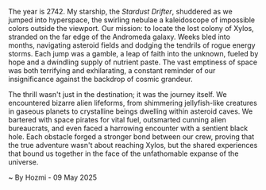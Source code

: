 
The year is 2742.  My starship, the *Stardust Drifter*, shuddered as we jumped into hyperspace, the swirling nebulae a kaleidoscope of impossible colors outside the viewport. Our mission: to locate the lost colony of Xylos, stranded on the far edge of the Andromeda galaxy. Weeks bled into months, navigating asteroid fields and dodging the tendrils of rogue energy storms. Each jump was a gamble, a leap of faith into the unknown, fueled by hope and a dwindling supply of nutrient paste. The vast emptiness of space was both terrifying and exhilarating, a constant reminder of our insignificance against the backdrop of cosmic grandeur.


The thrill wasn't just in the destination; it was the journey itself.  We encountered bizarre alien lifeforms, from shimmering jellyfish-like creatures in gaseous planets to crystalline beings dwelling within asteroid caves.  We bartered with space pirates for vital fuel, outsmarted cunning alien bureaucrats, and even faced a harrowing encounter with a sentient black hole. Each obstacle forged a stronger bond between our crew, proving that the true adventure wasn't about reaching Xylos, but the shared experiences that bound us together in the face of the unfathomable expanse of the universe.

~ By Hozmi - 09 May 2025
